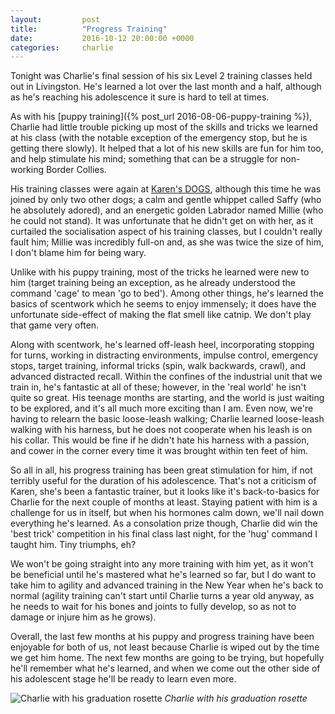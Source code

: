 ```yaml
---
layout:         post
title:          "Progress Training"
date:           2016-10-12 20:00:00 +0000
categories:     charlie
---
```


Tonight was Charlie's final session of his six Level 2 training classes held out in Livingston. He's learned a lot over the last month and a half, although as he's reaching his adolescence it sure is hard to tell at times.

<!-- Read More -->

As with his [puppy training]({% post_url 2016-08-06-puppy-training %}), Charlie had little trouble picking up most of the skills and tricks we learned at his class (with the notable exception of the emergency stop, but he is getting there slowly). It helped that a lot of his new skills are fun for him too, and help stimulate his mind; something that can be a struggle for non-working Border Collies.

His training classes were again at [Karen's DOGS][karens-dogs-link], although this time he was joined by only two other dogs; a calm and gentle whippet called Saffy (who he absolutely adored), and an energetic golden Labrador named Millie (who he could not stand). It was unfortunate that he didn't get on with her, as it curtailed the socialisation aspect of his training classes, but I couldn't really fault him; Millie was incredibly full-on and, as she was twice the size of him, I don't blame him for being wary.

Unlike with his puppy training, most of the tricks he learned were new to him (target training being an exception, as he already understood the command 'cage' to mean 'go to bed'). Among other things, he's learned the basics of scentwork which he seems to enjoy immensely; it does have the unfortunate side-effect of making the flat smell like catnip. We don't play that game very often.

Along with scentwork, he's learned off-leash heel, incorporating stopping for turns, working in distracting environments, impulse control, emergency stops, target training, informal tricks (spin, walk backwards, crawl), and advanced distracted recall. Within the confines of the industrial unit that we train in, he's fantastic at all of these; however, in the 'real world' he isn't quite so great. His teenage months are starting, and the world is just waiting to be explored, and it's all much more exciting than I am. Even now, we're having to relearn the basic loose-leash walking; Charlie learned loose-leash walking with his harness, but he does not cooperate when his leash is on his collar. This would be fine if he didn't hate his harness with a passion, and cower in the corner every time it was brought within ten feet of him.

So all in all, his progress training has been great stimulation for him, if not terribly useful for the duration of his adolescence. That's not a criticism of Karen, she's been a fantastic trainer, but it looks like it's back-to-basics for Charlie for the next couple of months at least. Staying patient with him is a challenge for us in itself, but when his hormones calm down, we'll nail down everything he's learned. As a consolation prize though, Charlie did win the 'best trick' competition in his final class last night, for the 'hug' command I taught him. Tiny triumphs, eh?

We won't be going straight into any more training with him yet, as it won't be beneficial until he's mastered what he's learned so far, but I do want to take him to agility and advanced training in the New Year when he's back to normal (agility training can't start until Charlie turns a year old anyway, as he needs to wait for his bones and joints to fully develop, so as not to damage or injure him as he grows).

Overall, the last few months at his puppy and progress training have been enjoyable for both of us, not least because Charlie is wiped out by the time we get him home. The next few months are going to be trying, but hopefully he'll remember what he's learned, and when we come out the other side of his adolescent stage he'll be ready to learn even more.

![Charlie with his graduation rosette]({{site.baseurl}}/assets/img/progress-training-charlie-graduation.jpg)
*Charlie with his graduation rosette*

[karens-dogs-link]: http://karensdogs.co.uk/